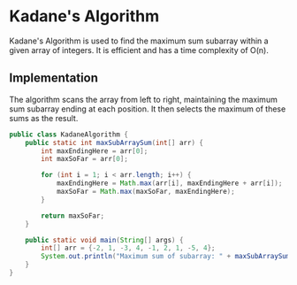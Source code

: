 # Kadane's Algorithm

Kadane's Algorithm is used to find the maximum sum subarray within a given array of integers. It is efficient and has a time complexity of O(n).

## Implementation

The algorithm scans the array from left to right, maintaining the maximum sum subarray ending at each position. It then selects the maximum of these sums as the result.

```java
public class KadaneAlgorithm {
    public static int maxSubArraySum(int[] arr) {
        int maxEndingHere = arr[0];
        int maxSoFar = arr[0];

        for (int i = 1; i < arr.length; i++) {
            maxEndingHere = Math.max(arr[i], maxEndingHere + arr[i]);
            maxSoFar = Math.max(maxSoFar, maxEndingHere);
        }

        return maxSoFar;
    }

    public static void main(String[] args) {
        int[] arr = {-2, 1, -3, 4, -1, 2, 1, -5, 4};
        System.out.println("Maximum sum of subarray: " + maxSubArraySum(arr));
    }
}
